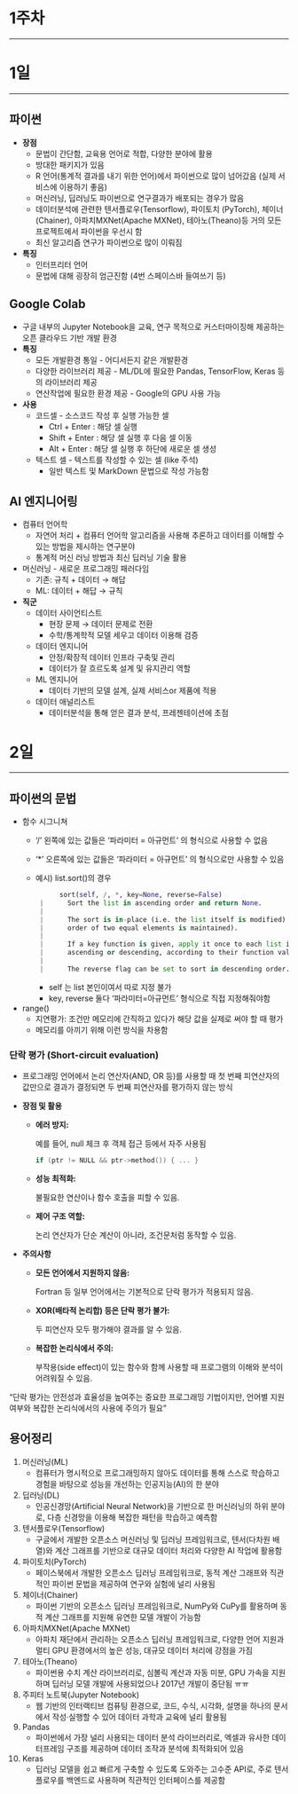 # 1주차

---

# 1일

---

## 파이썬

- **장점**
    - 문법이 간단함, 교육용 언어로 적합, 다양한 분야에 활용
    - 방대한 패키지가 있음
    - R 언어(통계적 결과를 내기 위한 언어)에서 파이썬으로 많이 넘어갔음 (실제 서비스에 이용하기 좋음)
    - 머신러닝, 딥러닝도 파이썬으로 연구결과가 배포되는 경우가 많음
    - 데이터분석에 관련한 텐서플로우(Tensorflow), 파이토치 (PyTorch), 체이너(Chainer), 아파치MXNet(Apache MXNet), 테아노(Theano)등 거의 모든 프로젝트에서 파이썬을 우선시 함
    - 최신 알고리즘 연구가 파이썬으로 많이 이뤄짐
- **특징**
    - 인터프리터 언어
    - 문법에 대해 굉장히 엄근진함 (4번 스페이스바 들여쓰기 등)

## **Google Colab**

- 구글 내부의 Jupyter Notebook을 교육, 연구 목적으로 커스터마이징해 제공하는 오픈 클라우드 기반 개발 환경
- **특징**
    - 모든 개발환경 통일 - 어디서든지 같은 개발환경
    - 다양한 라이브러리 제공 - ML/DL에 필요한 Pandas, TensorFlow, Keras 등의 라이브러리 제공
    - 연산작업에 필요한 환경 제공 - Google의 GPU 사용 가능
- **사용**
    - 코드셀 - 소스코드 작성 후 실행 가능한 셀
        - Ctrl + Enter : 해당 셀 실행
        - Shift + Enter : 해당 셀 실행 후 다음 셀 이동
        - Alt + Enter : 해당 셀 실행 후 하단에 새로운 셀 생성
    - 텍스트 셀 - 텍스트를 작성할 수 있는 셀 (like 주석)
        - 일반 텍스트 및 MarkDown 문법으로 작성 가능함

## AI 엔지니어링

- 컴퓨터 언어학
    - 자연어 처리 + 컴퓨터 언어학 알고리즘을 사용해 추론하고 데이터를 이해할 수 있는 방법을 제시하는 연구분야
    - 통계적 머신 러닝 방법과 최신 딥러닝 기술 활용
- 머신러닝 - 새로운 프로그래밍 패러다임
    - 기존: 규칙 + 데이터 → 해답
    - ML: 데이터 + 해답 → 규칙
- **직군**
    - 데이터 사이언티스트
        - 현장 문제 → 데이터 문제로 전환
        - 수학/통계학적 모델 세우고 데이터 이용해 검증
    - 데이터 엔지니어
        - 안정/확장적 데이터 인프라 구축및 관리
        - 데이터가 잘 흐르도록 설계 및 유지관리 역할
    - ML  엔지니어
        - 데이터 기반의 모델 설계, 실제 서비스or 제품에 적용
    - 데이터 애널리스트
        - 데이터분석을 통해 얻은 결과 분석, 프레젠테이션에 초점

# 2일

---

## 파이썬의 문법

- 함수 시그니쳐
    - ‘/’ 왼쪽에 있는 값들은 ‘파라미터 = 아규먼트’ 의 형식으로 사용할 수 없음
    - ‘*’ 오른쪽에 있는 값들은 ‘파라미터 = 아규먼트’ 의 형식으로만 사용할 수 있음
    - 예시) list.sort()의 경우
        
        ```python
        	  sort(self, /, *, key=None, reverse=False)
         |      Sort the list in ascending order and return None.
         |      
         |      The sort is in-place (i.e. the list itself is modified) and stable (i.e. the
         |      order of two equal elements is maintained).
         |      
         |      If a key function is given, apply it once to each list item and sort them,
         |      ascending or descending, according to their function values.
         |      
         |      The reverse flag can be set to sort in descending order.
        ```
        
        - self 는 list 본인이여서 따로 지정 불가
        - key, reverse 둘다 ‘파라미터=아규먼트’ 형식으로 직접 지정해줘야함
- range()
    - 지연평가: 조건만 메모리에 간직하고 있다가 해당 값을 실제로 써야 할 때 평가
    - 메모리를 아끼기 위해 이런 방식을 차용함

### 단락 평가 (**Short-circuit evaluation)**

- 프로그래밍 언어에서 논리 연산자(AND, OR 등)를 사용할 때 첫 번째 피연산자의 값만으로 결과가 결정되면 두 번째 피연산자를 평가하지 않는 방식
- **장점 및 활용**
    - **에러 방지:**
        
        예를 들어, null 체크 후 객체 접근 등에서 자주 사용됨
        
        ```c
        if (ptr != NULL && ptr->method()) { ... }
        ```
        
    - **성능 최적화:**
        
        불필요한 연산이나 함수 호출을 피할 수 있음.
        
    - **제어 구조 역할:**
        
        논리 연산자가 단순 계산이 아니라, 조건문처럼 동작할 수 있음.
        
- **주의사항**
    - **모든 언어에서 지원하지 않음:**
        
        Fortran 등 일부 언어에서는 기본적으로 단락 평가가 적용되지 않음.
        
    - **XOR(배타적 논리합) 등은 단락 평가 불가:**
        
        두 피연산자 모두 평가해야 결과를 알 수 있음.
        
    - **복잡한 논리식에서 주의:**
        
        부작용(side effect)이 있는 함수와 함께 사용할 때 프로그램의 이해와 분석이 어려워질 수 있음.
        

“단락 평가는 안전성과 효율성을 높여주는 중요한 프로그래밍 기법이지만, 언어별 지원 여부와 복잡한 논리식에서의 사용에 주의가 필요”

## 용어정리

1. 머신러닝(ML)
    - 컴퓨터가 명시적으로 프로그래밍하지 않아도 데이터를 통해 스스로 학습하고 경험을 바탕으로 성능을 개선하는 인공지능(AI)의 한 분야
2. 딥러닝(DL)
    - 인공신경망(Artificial Neural Network)을 기반으로 한 머신러닝의 하위 분야로, 다층 신경망을 이용해 복잡한 패턴을 학습하고 예측함
3. 텐서플로우(Tensorflow)
    - 구글에서 개발한 오픈소스 머신러닝 및 딥러닝 프레임워크로, 텐서(다차원 배열)와 계산 그래프를 기반으로 대규모 데이터 처리와 다양한 AI 작업에 활용함
4. 파이토치(PyTorch)
    - 페이스북에서 개발한 오픈소스 딥러닝 프레임워크로, 동적 계산 그래프와 직관적인 파이썬 문법을 제공하여 연구와 실험에 널리 사용됨
5. 체이너(Chainer)
    - 파이썬 기반의 오픈소스 딥러닝 프레임워크로, NumPy와 CuPy를 활용하며 동적 계산 그래프를 지원해 유연한 모델 개발이 가능함
6. 아파치MXNet(Apache MXNet)
    - 아파치 재단에서 관리하는 오픈소스 딥러닝 프레임워크로, 다양한 언어 지원과 멀티 GPU 환경에서의 높은 성능, 대규모 데이터 처리에 강점을 가짐
7. 테아노(Theano)
    - 파이썬용 수치 계산 라이브러리로, 심볼릭 계산과 자동 미분, GPU 가속을 지원하며 딥러닝 모델 개발에 사용되었으나 2017년 개발이 중단됨 ㅠㅠ
8. 주피터 노트북(Jupyter Notebook)
    - 웹 기반의 인터랙티브 컴퓨팅 환경으로, 코드, 수식, 시각화, 설명을 하나의 문서에서 작성·실행할 수 있어 데이터 과학과 교육에 널리 활용됨
9. Pandas
    - 파이썬에서 가장 널리 사용되는 데이터 분석 라이브러리로, 엑셀과 유사한 데이터프레임 구조를 제공하며 데이터 조작과 분석에 최적화되어 있음
10. Keras
    - 딥러닝 모델을 쉽고 빠르게 구축할 수 있도록 도와주는 고수준 API로, 주로 텐서플로우를 백엔드로 사용하며 직관적인 인터페이스를 제공함